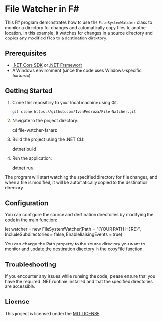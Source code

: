 # File Watcher in F#

This F# program demonstrates how to use the `FileSystemWatcher` class to monitor a directory for changes and automatically copy files to another location. In this example, it watches for changes in a source directory and copies any modified files to a destination directory.

## Prerequisites

- [.NET Core SDK](https://dotnet.microsoft.com/download/dotnet-core) or [.NET Framework](https://dotnet.microsoft.com/download/dotnet-framework)
- A Windows environment (since the code uses Windows-specific features)

## Getting Started

1. Clone this repository to your local machine using Git.

   ```bash
   git clone https://github.com/IvanPedroza/File-Watcher.git

2. Navigate to the project directory:
   
   cd file-watcher-fsharp
   
3. Build the project using the .NET CLI:

   dotnet build
4. Run the application:

   dotnet run
   
The program will start watching the specified directory for file changes, and when a file is modified, it will be automatically copied to the destination directory.

## Configuration

You can configure the source and destination directories by modifying the code in the main function:

  let watcher = new FileSystemWatcher(Path = "{YOUR PATH HERE}", IncludeSubdirectories = false, EnableRaisingEvents = true)

You can change the Path property to the source directory you want to monitor and update the destination directory in the copyFile function.

## Troubleshooting

If you encounter any issues while running the code, please ensure that you have the required .NET runtime installed and that the specified directories are accessible.

## License

This project is licensed under the [MIT LICENSE](https://github.com/IvanPedroza/File-Watcher/blob/master/LICENSE.md).
